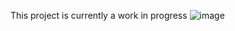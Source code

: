 This project is currently a work in progress ![image](https://github.com/mehdikibous/minishell/assets/150014639/7966199f-6f67-4391-9a7e-297289ea0d3d)
